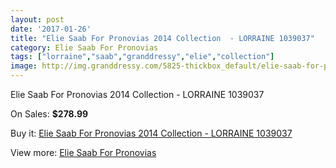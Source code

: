 ```yaml
---
layout: post
date: '2017-01-26'
title: "Elie Saab For Pronovias 2014 Collection  - LORRAINE 1039037"
category: Elie Saab For Pronovias
tags: ["lorraine","saab","granddressy","elie","collection"]
image: http://img.granddressy.com/5825-thickbox_default/elie-saab-for-pronovias-2014-collection-lorraine-1039037.jpg
---
```

Elie Saab For Pronovias 2014 Collection  - LORRAINE 1039037

On Sales: **$278.99**
<a href="https://www.granddressy.com/en/elie-saab-for-pronovias/5161-elie-saab-for-pronovias-2014-collection-lorraine-1039037.html"><amp-img layout="responsive" width="600" height="600" src="//img.granddressy.com/5825-thickbox_default/elie-saab-for-pronovias-2014-collection-lorraine-1039037.jpg" alt="Elie Saab For Pronovias 2014 Collection  - LORRAINE 1039037 0" /></a>

Buy it: [Elie Saab For Pronovias 2014 Collection  - LORRAINE 1039037](https://www.granddressy.com/en/elie-saab-for-pronovias/5161-elie-saab-for-pronovias-2014-collection-lorraine-1039037.html "Elie Saab For Pronovias 2014 Collection  - LORRAINE 1039037")

View more: [Elie Saab For Pronovias](https://www.granddressy.com/en/147-elie-saab-for-pronovias "Elie Saab For Pronovias")